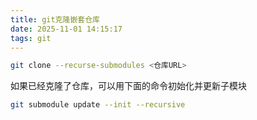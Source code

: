 ```yaml
---
title: git克隆嵌套仓库
date: 2025-11-01 14:15:17
tags: git
---
```

``` bash
git clone --recurse-submodules <仓库URL>
```

如果已经克隆了仓库，可以用下面的命令初始化并更新子模块

``` bash
git submodule update --init --recursive
```
